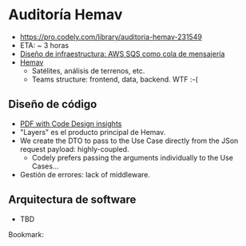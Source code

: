 # Auditoría Hemav

- <https://pro.codely.com/library/auditoria-hemav-231549>
- ETA: ~ 3 horas
- [Diseño de infraestructura: AWS SQS como cola de mensajería](https://pro.codely.com/library/diseno-de-infraestructura-aws-sqs-como-cola-de-mensajeria-220542/584828/about/)
- [Hemav](https://hemav.com/en/)
  - Satélites, análisis de terrenos, etc.
  - Teams structure: frontend, data, backend. WTF :-(

## Diseño de código

- [PDF with Code Design insights](./hemav-audity-by-codely/Hemav_Audit_Code_Design.pdf)
- "Layers" es el producto principal de Hemav.
- We create the DTO to pass to the Use Case directly from the JSon request payload: highly-coupled.
  - Codely prefers passing the arguments individually to the Use Cases...
- Gestión de errores: lack of middleware.

## Arquitectura de software

- TBD

Bookmark: 
